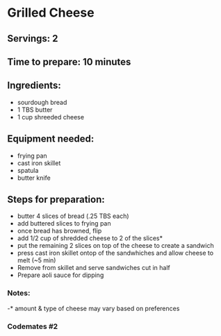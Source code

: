 # Grilled Cheese

## Servings: 2

## Time to prepare: 10 minutes

## Ingredients:
- sourdough bread
- 1 TBS butter
- 1 cup shreeded cheese 


## Equipment needed:
- frying pan
- cast iron skillet
- spatula
- butter knife


## Steps for preparation:
- butter 4 slices of bread (.25 TBS each)  
- add buttered slices to frying pan
- once bread has browned, flip
- add 1/2 cup of shredded cheese to 2 of the slices*
- put the remaining 2 slices on top of the cheese to create a sandwich 
- press cast iron skillet ontop of the sandwhiches and allow cheese to melt (~5 min)
- Remove from skillet and serve sandwiches cut in half 
- Prepare aoli sauce for dipping


### Notes:
-* amount & type of cheese may vary based on preferences


### Codemates #2
